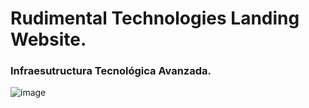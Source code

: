 
# Rudimental Technologies Landing Website.
### Infraesutructura Tecnológica Avanzada.


![image](https://github.com/communications-hq-9465/rudimental-landing/assets/123852831/21ca2384-4955-461a-bbfd-6f0fa4da2228)
